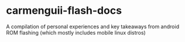 # carmenguii-flash-docs
A compilation of personal experiences and key takeaways from android ROM flashing (which mostly includes mobile linux distros)
